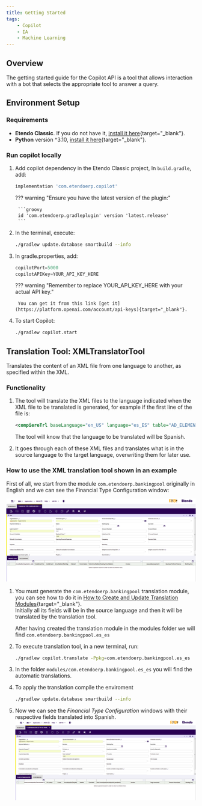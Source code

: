 ```yaml
---
title: Getting Started
tags:
    - Copilot
    - IA
    - Machine Learning
---
```

## Overview

The getting started guide for the Copilot API is a tool that allows interaction with a bot that selects the appropriate tool to answer a query.

## Environment Setup

### Requirements
- **Etendo Classic**. If you do not have it, [install it here](/developer-guide/etendo-classic/getting-started/installation/install-etendo-development-environment/){target="_blank"}.
- **Python** versión ^3.10, [install it here](https://www.python.org/downloads/){target="_blank"}.

### Run copilot locally

1. Add copilot dependency in the Etendo Classic project, In `build.gradle`, add:
    ```groovy
    implementation 'com.etendoerp.copilot'
    ```

    ??? warning "Ensure you have the latest version of the plugin:"
        
        ```groovy
        id 'com.etendoerp.gradleplugin' version 'latest.release'
        ```

2. In the terminal, execute:
    ``` bash title="Terminal"
    ./gradlew update.database smartbuild --info
    ```

3. In gradle.properties, add:
    ```groovy title="build.gradle"
    copilotPort=5000
    copilotAPIKey=YOUR_API_KEY_HERE
    ```

    ??? warning "Remember to replace YOUR_API_KEY_HERE with your actual API key."

        You can get it from this link [get it](https://platform.openai.com/account/api-keys){target="_blank"}.

4. To start Copilot:

    ``` bash title="Terminal"
    ./gradlew copilot.start
    ```

## Translation Tool: XMLTranslatorTool

Translates the content of an XML file from one language to another, as specified within the XML.  

### Functionality

1. The tool will translate the XML files to the language indicated when the XML file to be translated is generated, for example if the first line of the file is:

    ```xml
    <compiereTrl baseLanguage="en_US" language="es_ES" table="AD_ELEMENT" version="">
    ```

    The tool will know that the language to be translated will be Spanish.

2. It goes through each of these XML files and translates what is in the source language to the target language, overwriting them for later use.

### How to use the XML translation tool shown in an example

First of all, we start from the module `com.etendoerp.bankingpool` originally in English and we can see the Financial Type Configuration window:

![](/assets/developer-guide/etendo-copilot/getting-started/banking-pool-en.png)

1. You must generate the `com.etendoerp.bankingpool` translation module, you can see how to do it in [How to Create and Update Translation Modules](/developer-guide/etendo-classic/how-to-guides/how-to-create-and-update-translation-modules/){target="_blank"}. <br> Initially all its fields will be in the source language and then it will be translated by the translation tool.
  
    After having created the translation module in the modules folder we will find `com.etendoerp.bankingpool.es_es`

2.  To execute translation tool, in a new terminal, run:
    ``` bash title="Terminal"
    ./gradlew copilot.translate -Ppkg=com.etendoerp.bankingpool.es_es
    ```

3. In the folder ```modules/com.etendoerp.bankingpool.es_es``` you will find the automatic translations.

4. To apply the translation compile the enviroment
    ``` bash title="Terminal"
    ./gradlew update.database smartbuild --info
    ```

5. Now we can see the *Financial Type Configuration* windows with their respective fields translated into Spanish.
    ![](/assets/developer-guide/etendo-copilot/getting-started/banking-pool-es.png)